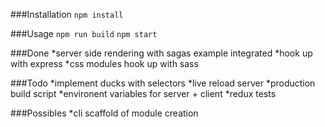 ###Installation
    `npm install`

###Usage
    `npm run build`
    `npm start`

###Done
    *server side rendering with sagas example integrated
    *hook up with express
    *css modules hook up with sass

###Todo
    *implement ducks with selectors
    *live reload server
    *production build script
    *environent variables for server + client
    *redux tests

###Possibles
    *cli scaffold of module creation
